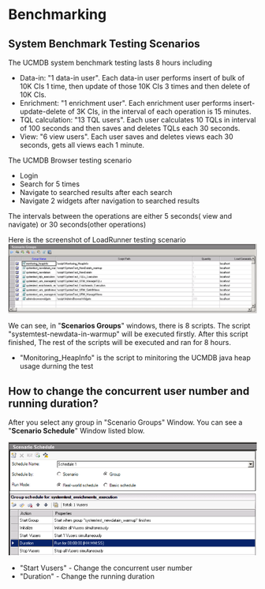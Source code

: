 # Benchmarking

## System Benchmark Testing Scenarios

The UCMDB system benchmark testing lasts 8 hours including

*	Data-in: "1 data-in user". Each data-in user performs insert of bulk of 10K CIs 1 time, then update of those 10K CIs 3 times and then delete of 10K CIs.
*	Enrichment: "1 enrichment user". Each enrichment user performs insert-update-delete of 3K CIs, in the interval of each operation is 15 minutes.
*	TQL calculation: "13 TQL users". Each user calculates 10 TQLs in interval of 100 seconds and then saves and deletes TQLs each 30 seconds.
*	View: "6 view users". Each user saves and deletes views each 30 seconds, gets all views each 1 minute.

The UCMDB Browser testing scenario
* Login
* Search for 5 times
* Navigate to searched results after each search
* Navigate 2 widgets after navigation to searched results

The intervals between the operations are either 5 seconds( view and navigate) or 30 seconds(other operations)



Here is the screenshot of LoadRunner testing scenario
![](./system-test-browser-scenarios.png)

We can see, in "**Scenarios Groups**" windows, there is 8 scripts. The script "systemtest-newdata-in-warmup" will be executed firstly. After this script finished, The rest of the scripts will be executed and ran for 8 hours.

* "Monitoring_HeapInfo" is the script to minitoring the UCMDB java heap usage durning the test



## How to change the concurrent user number and running duration?
After you select any group in "Scenario Groups" Window. You can see a "**Scenario Schedule**" Window listed blow.

![](./scenario_schedule.png)

* "Start Vusers" - Change the concurrent user number
* "Duration" - Change the running duration





